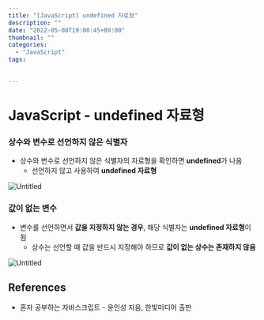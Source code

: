 ```yaml
---
title: "[JavaScript] undefined 자료형"
description: ""
date: "2022-05-08T19:00:45+09:00"
thumbnail: ""
categories:
  - "JavaScript"
tags:
 

---
```

<!--more-->
# JavaScript - undefined 자료형

### 상수와 변수로 선언하지 않은 식별자

- 상수와 변수로 선언하지 않은 식별자의 자료형을 확인하면 **undefined**가 나옴
    - 선언하지 않고 사용하여 **undefined 자료형**

![Untitled](/images/lang_javascript/JavaScript_undefined_자료형/Untitled.png)

### 값이 없는 변수

- 변수를 선언하면서 **값을 지정하지 않는 경우**, 해당 식별자는 **undefined 자료형**이 됨
    - 상수는 선언할 때 값을 반드시 지정해야 하므로 **값이 없는 상수는 존재하지 않음**

![Untitled](/images/lang_javascript/JavaScript_undefined_자료형/Untitled%201.png)

## References

- 혼자 공부하는 자바스크립트 - 윤인성 지음, 한빛미디어 출판